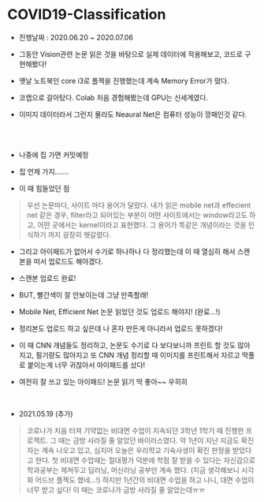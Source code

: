 # COVID19-Classification

- 진행날짜 : 2020.06.20 ~ 2020.07.06


- 그동안 Vision관련 논문 읽은 것을 바탕으로 실제 데이터에 적용해보고, 코드로 구현해봤다!
- 옛날 노트북인 core i3로 플젝을 진행했는데 계속 Memory Error가 떴다.
- 코랩으로 갈아탔다. Colab 처음 경험해봤는데 GPU는 신세계였다.
- 이미지 데이터라서 그런지 몰라도 Neaural Net은 컴퓨터 성능이 깡패인것 같다.

</br>
</br>

- 나중에 집 가면 커밋예정
- 집 언제 가지.......


 - 이 때 힘들었던 점
 > 우선 논문마다, 사이트 마다 용어가 달랐다. 내가 읽은 mobile net과 effecient net 같은 경우, filter라고 되어있는 부분이 어떤 사이트에서는 window라고도 하고, 어떤 곳에서는 kernel이라고 표현했다. 그 용어가 똑같은 개념이라는 것을 인식하기 까지 굉장히 헷갈렸다.
 
 - 그리고 아이패드가 없어서 수기로 하나하나 다 정리했는데 이 때 열심히 해서 스캔 본을 떠서 업로드도 해야겠다.
 - 스캔본 업로드 완료!
  - BUT, 빨간색이 잘 안보이는데 그냥 만족할래!



-  Mobile Net, Efficient Net 논문 읽었던 것도 업로드 해야지! (완료...!)
-  정리본도 업로드 하고 싶은데 나 혼자 만든게 아니라서 업로드 못하겠다! 

- 이 때 CNN 개념들도 정리하고, 논문도 수기로 다 보다보니까 프린트 할 것도 많아지고, 필기량도 많아지고 또 CNN 개념 정리할 때 이미지를 프린트해서 자르고 딱풀로 붙이는게 너무 귀찮아서 아이패드를 샀다!
- 여전히 잘 쓰고 있는 아이패드! 논문 읽기 딱 좋아~~ 우히히

</br>

 - 2021.05.19 (추가)
> 코로나가 처음 터져 기약없는 비대면 수업이 지속되던 3학년 1학기 때 진행한 프로젝트. 그 때는 금방 사라질 줄 알았던 바이러스였다. 약 1년이 지난 지금도 확진자는 계속 나오고 있고, 심지어 오늘은 우리학교 기숙사생이 확진 판정을 받았다고 한다. 첫 비대면 수업때는 절대평가 덕분에 학점 잘 받을 수 있다는 자신감으로 학과공부는 제쳐두고 딥러닝, 머신러닝 공부만 계속 했다. (지금 생각해보니 시각화 어드브 플젝도 했네...!) 하지만 1년간의 비대면 수업을 하고 나니, 대면 수업이 너무 받고 싶다! 이 때는 코로나가 금방 사라질 줄 알았는데ㅠㅠ
